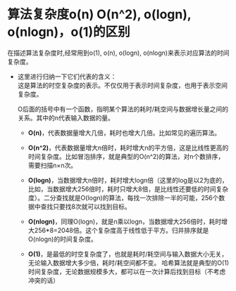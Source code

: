 # 算法复杂度o(n) O(n^2), o(logn), o(nlogn)，o(1)的区别
在描述算法复杂度时,经常用到o(1), o(n), o(logn), o(nlogn)来表示对应算法的时间复杂度。
* 这里进行归纳一下它们代表的含义：  
    这是算法的时空复杂度的表示。不仅仅用于表示时间复杂度，也用于表示空间复杂度。
    
    O后面的括号中有一个函数，指明某个算法的耗时/耗空间与数据增长量之间的关系。其中的n代表输入数据的量。
    
    * **O(n)**，代表数据量增大几倍，耗时也增大几倍。比如常见的遍历算法。
    
    * **O(n^2)**，代表数据量增大n倍时，耗时增大n的平方倍，这是比线性更高的时间复杂度。比如冒泡排序，就是典型的O(n^2)的算法，对n个数排序，需要扫描n×n次。
    
    * **O(logn)**，当数据增大n倍时，耗时增大logn倍（这里的log是以2为底的，比如，当数据增大256倍时，耗时只增大8倍，是比线性还要低的时间复杂度）。二分查找就是O(logn)的算法，每找一次排除一半的可能，256个数据中查找只要找8次就可以找到目标。

    * **O(nlogn)**，同理O(logn)，就是n乘以logn，当数据增大256倍时，耗时增大256*8=2048倍。这个复杂度高于线性低于平方。归并排序就是O(nlogn)的时间复杂度。
    
    * **O(1)**，是最低的时空复杂度了，也就是耗时/耗空间与输入数据大小无关，无论输入数据增大多少倍，耗时/耗空间都不变。 哈希算法就是典型的O(1)时间复杂度，无论数据规模多大，都可以在一次计算后找到目标（不考虑冲突的话）
